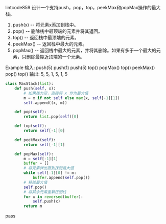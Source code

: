 
lintcode859
设计一个支持push，pop，top，peekMax和popMax操作的最大栈。

1. push(x) -- 将元素x添加到栈中。
2. pop() -- 删除栈中最顶端的元素并将其返回。
3. top() -- 返回栈中最顶端的元素。
4. peekMax() -- 返回栈中最大的元素。
5. popMax() -- 返回栈中最大的元素，并将其删除。如果有多于一个最大的元素，只删除最靠近顶端的一个元素。


Example
输入:
push(5)
push(1)
push(5)
top()
popMax()
top()
peekMax()
pop()
top()
输出:
5, 5, 1, 5, 1, 5

```python
class MaxStack(list):
    def push(self, x):
        # 如果栈为空，直接将 x 作为最大值
        m = x if not self else max(x, self[-1][1])
        self.append((x, m))

    def pop(self):
        return list.pop(self)[0]

    def top(self):
        return self[-1][0]

    def peekMax(self):
        return self[-1][1]

    def popMax(self):
        m = self[-1][1]
        buffer = []
        # 将元素弹出直到找到最大值
        while self[-1][0] != m:
            buffer.append(self.pop())
        # 移除最大值
        self.pop()
        # 将其余元素重新压回栈
        for x in reversed(buffer):
            self.push(x)
        return m
```
pass